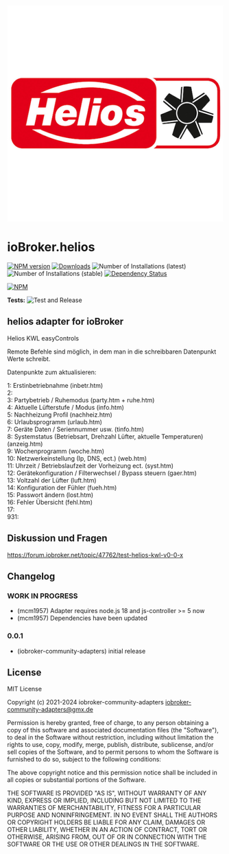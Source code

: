 ![Logo](admin/helios.png)
# ioBroker.helios

[![NPM version](https://img.shields.io/npm/v/iobroker.helios.svg)](https://www.npmjs.com/package/iobroker.helios)
[![Downloads](https://img.shields.io/npm/dm/iobroker.helios.svg)](https://www.npmjs.com/package/iobroker.helios)
![Number of Installations (latest)](https://iobroker.live/badges/helios-installed.svg)
![Number of Installations (stable)](https://iobroker.live/badges/helios-stable.svg)
[![Dependency Status](https://img.shields.io/david/iobroker-community-adapters/iobroker.helios.svg)](https://david-dm.org/iobroker-community-adapters/iobroker.helios)

[![NPM](https://nodei.co/npm/iobroker.helios.png?downloads=true)](https://nodei.co/npm/iobroker.helios/)

**Tests:** ![Test and Release](https://github.com/iobroker-community-adapters/ioBroker.helios/workflows/Test%20and%20Release/badge.svg)

## helios adapter for ioBroker

Helios KWL easyControls

Remote Befehle sind möglich, in dem man in die schreibbaren Datenpunkt Werte schreibt.

Datenpunkte zum aktualisieren:

1: Erstinbetriebnahme (inbetr.htm)  
2:  
3: Partybetrieb / Ruhemodus (party.htm + ruhe.htm)  
4: Aktuelle Lüfterstufe / Modus (info.htm)  
5: Nachheizung Profil (nachheiz.htm)  
6: Urlaubsprogramm (urlaub.htm)  
7: Geräte Daten / Seriennummer usw. (tinfo.htm)  
8: Systemstatus (Betriebsart, Drehzahl Lüfter, aktuelle Temperaturen) (anzeig.htm)  
9: Wochenprogramm (woche.htm)  
10: Netzwerkeinstellung (Ip, DNS, ect.) (web.htm)  
11: Uhrzeit / Betriebslaufzeit der Vorheizung ect. (syst.htm)  
12: Gerätekonfiguration / Filterwechsel / Bypass steuern (gaer.htm)  
13: Voltzahl der Lüfter (luft.htm)  
14: Konfiguration der Fühler (fueh.htm)  
15: Passwort ändern (lost.htm)  
16: Fehler Übersicht (fehl.htm)  
17:  
931:  

## Diskussion und Fragen  
https://forum.iobroker.net/topic/47762/test-helios-kwl-v0-0-x

## Changelog
<!--
    Placeholder for the next version (at the beginning of the line):
    ### **WORK IN PROGRESS**
-->
### **WORK IN PROGRESS**
* (mcm1957) Adapter requires node.js 18 and js-controller >= 5 now
* (mcm1957) Dependencies have been updated

### 0.0.1
* (iobroker-community-adapters) initial release

## License
MIT License

Copyright (c) 2021-2024 iobroker-community-adapters <iobroker-community-adapters@gmx.de>

Permission is hereby granted, free of charge, to any person obtaining a copy
of this software and associated documentation files (the "Software"), to deal
in the Software without restriction, including without limitation the rights
to use, copy, modify, merge, publish, distribute, sublicense, and/or sell
copies of the Software, and to permit persons to whom the Software is
furnished to do so, subject to the following conditions:

The above copyright notice and this permission notice shall be included in all
copies or substantial portions of the Software.

THE SOFTWARE IS PROVIDED "AS IS", WITHOUT WARRANTY OF ANY KIND, EXPRESS OR
IMPLIED, INCLUDING BUT NOT LIMITED TO THE WARRANTIES OF MERCHANTABILITY,
FITNESS FOR A PARTICULAR PURPOSE AND NONINFRINGEMENT. IN NO EVENT SHALL THE
AUTHORS OR COPYRIGHT HOLDERS BE LIABLE FOR ANY CLAIM, DAMAGES OR OTHER
LIABILITY, WHETHER IN AN ACTION OF CONTRACT, TORT OR OTHERWISE, ARISING FROM,
OUT OF OR IN CONNECTION WITH THE SOFTWARE OR THE USE OR OTHER DEALINGS IN THE
SOFTWARE.